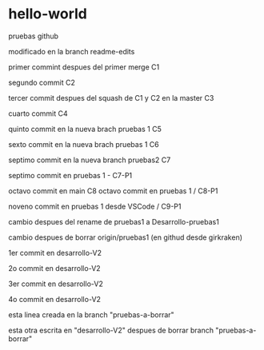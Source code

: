 # hello-world
pruebas github

modificado en la branch readme-edits

primer commint despues del primer merge C1

segundo commit C2

tercer commit despues del squash de C1 y C2 en la master C3

cuarto commit  C4

quinto commit en la nueva brach pruebas 1 C5

sexto commit en la nueva brach pruebas 1 C6

septimo commit en la nueva branch pruebas2 C7

septimo commit en pruebas 1 - C7-P1

octavo commit en main C8
octavo commit en pruebas 1 /  C8-P1

noveno commit en pruebas 1 desde VSCode / C9-P1

cambio despues del rename de pruebas1 a Desarrollo-pruebas1

cambio despues de borrar origin/pruebas1 (en githud desde girkraken)

1er commit en desarrollo-V2

2o commit en desarrollo-V2

3er commit en desarrollo-V2

4o commit en desarrollo-V2

esta linea creada en la branch "pruebas-a-borrar"

esta otra escrita en "desarrollo-V2" despues de borrar branch "pruebas-a-borrar"